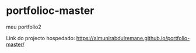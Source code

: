 # portfolioc-master
 meu portfolio2
 
 Link do projecto hospedado: https://almunirabdulremane.github.io/portfolio-master/
